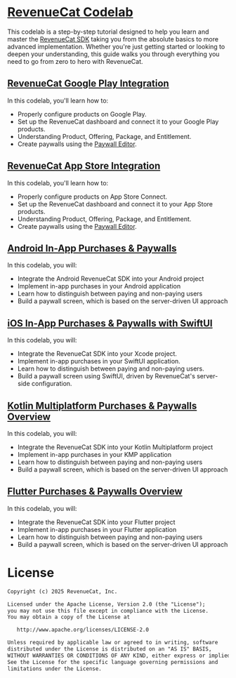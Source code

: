 # [RevenueCat Codelab](https://revenuecat.github.io/)

This codelab is a step-by-step tutorial designed to help you learn and master the [RevenueCat SDK](https://www.revenuecat.com/docs/welcome/overview) taking you from the absolute basics to more advanced implementation. Whether you're just getting started or looking to deepen your understanding, this guide walks you through everything you need to go from zero to hero with RevenueCat.

## [RevenueCat Google Play Integration](https://revenuecat.github.io/codelab/google-play/codelab-1-google-play-integration/index.html#0)

In this codelab, you'll learn how to:

- Properly configure products on Google Play.
- Set up the RevenueCat dashboard and connect it to your Google Play products.
- Understanding Product, Offering, Package, and Entitlement.
- Create paywalls using the [Paywall Editor](https://www.revenuecat.com/docs/tools/paywalls/creating-paywalls#using-the-editor).

## [RevenueCat App Store Integration](https://revenuecat.github.io/codelab/app-store/app-store/index.html#0)

In this codelab, you'll learn how to:

- Properly configure products on App Store Connect.
- Set up the RevenueCat dashboard and connect it to your App Store products.
- Understanding Product, Offering, Package, and Entitlement.
- Create paywalls using the [Paywall Editor](https://www.revenuecat.com/docs/tools/paywalls/creating-paywalls#using-the-editor).

## [Android In-App Purchases & Paywalls](https://revenuecat.github.io/codelab/android/codelab-2-android-sdk/index.html#0)

In this codelab, you will:

- Integrate the Android RevenueCat SDK into your Android project
- Implement in-app purchases in your Android application
- Learn how to distinguish between paying and non-paying users
- Build a paywall screen, which is based on the server-driven UI approach

## [iOS In-App Purchases & Paywalls with SwiftUI](https://revenuecat.github.io/codelab/ios/ios/index.html#0)

In this codelab, you will:

- Integrate the RevenueCat SDK into your Xcode project.
- Implement in-app purchases in your SwiftUI application.
- Learn how to distinguish between paying and non-paying users.
- Build a paywall screen using SwiftUI, driven by RevenueCat's server-side configuration.

## [Kotlin Multiplatform Purchases & Paywalls Overview](https://revenuecat.github.io/codelab/kmp/codelab-3-kmp-sdk/index.html#0)

In this codelab, you will:

- Integrate the RevenueCat SDK into your Kotlin Multiplatform project
- Implement in-app purchases in your KMP application
- Learn how to distinguish between paying and non-paying users
- Build a paywall screen, which is based on the server-driven UI approach

## [Flutter Purchases & Paywalls Overview](https://revenuecat.github.io/codelab/flutter/codelab-4-flutter-sdk/index.html#0)

In this codelab, you will:
- Integrate the RevenueCat SDK into your Flutter project
- Implement in-app purchases in your Flutter application
- Learn how to distinguish between paying and non-paying users
- Build a paywall screen, which is based on the server-driven UI approach

# License
```xml
Copyright (c) 2025 RevenueCat, Inc.

Licensed under the Apache License, Version 2.0 (the "License");
you may not use this file except in compliance with the License.
You may obtain a copy of the License at

   http://www.apache.org/licenses/LICENSE-2.0

Unless required by applicable law or agreed to in writing, software
distributed under the License is distributed on an "AS IS" BASIS,
WITHOUT WARRANTIES OR CONDITIONS OF ANY KIND, either express or implied.
See the License for the specific language governing permissions and
limitations under the License.
```
